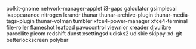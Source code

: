 polkit-gnome
network-manager-applet
i3-gaps
galculator
gsimplecal
lxappearance
nitrogen
lxrandr
thunar
thunar-archive-plugin
thunar-media-tags-plugin
thunar-volman
tumbler
xfce4-power-manager
xfce4-terminal
file-roller
flameshot
leafpad
pavucontrol
viewnior
xreader
djvulibre
parcellite
picom
redshift
dunst
xsettingsd
udisks2
udiskie
skippy-xd-git
betterlockscreen
polybar
